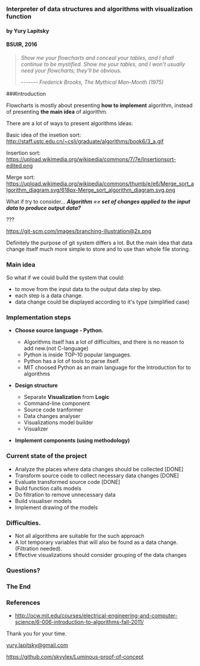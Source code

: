 ### Interpreter of data structures and algorithms with visualization function

#### by Yury Lapitsky

#### BSUIR, 2016


> *Show me your flowcharts and conceal your tables, and I shall continue to be mystified. 
>  Show me your tables, and I won’t usually need your flowcharts; they’ll be obvious.*
>
> ------- <cite>Frederick Brooks, The Mythical Man-Month (1975)</cite>

###Introduction

Flowcharts is mostly about presenting **how to implement** algorithm, instead of presenting **the main idea** of algorithm.


There are a lot of ways to present algorithms ideas:

Basic idea of the insetion sort:
http://staff.ustc.edu.cn/~csli/graduate/algorithms/book6/3_a.gif

Insertion sort:
https://upload.wikimedia.org/wikipedia/commons/7/7e/Insertionsort-edited.png

Merge sort:
https://upload.wikimedia.org/wikipedia/commons/thumb/e/e6/Merge_sort_algorithm_diagram.svg/618px-Merge_sort_algorithm_diagram.svg.png


What if try to consider...
***Algorithm == set of changes applied to the input data to produce output data?***


???

https://git-scm.com/images/branching-illustration@2x.png


Definitely the purpose of git system differs a lot. But the main idea that data change itself much more simple to store
and to use than whole file storing.

### Main idea

So what if we could build the system that could:

- to move from the input data to the output data step by step. 
- each step is a data change.
- data change could be displayed according to it's type (simplified case)


### Implementation steps

- **Choose source language - Python.** 
    - Algorithms itself has a lot of difficulties, and there is no reason to add new.(not C-language)
    - Python is inside TOP-10 popular languages. 
    - Python has a lot of tools to parse itself.
    - MIT choosed Python as an main language for the Introduction for to algorithms

- **Design structure**
    - Separate **Visualization** from **Logic**
    - Command-line component
    - Source code tranformer
    - Data changes analyser
    - Visualizations model builder
    - Visualizer
    
- **Implement components (using methodology)** 

### Current state of the project

- Analyze the places where data changes should be collected [DONE]
- Transform source code to collect necessary data changes [DONE]
- Evaluate transformed source code [DONE]
- Build function calls models
- Do filtration to remove unnecessary data
- Build visualiser models
- Implement drawing of the models


### Difficulties.

- Not all algorithms are suitable for the such approach
- A lot temporary variables that will also be found as a data change. (Filtration needed).
- Effective visualizations should consider grouping of the data changes

### Questions?


### The End

### References

- http://ocw.mit.edu/courses/electrical-engineering-and-computer-science/6-006-introduction-to-algorithms-fall-2011/

Thank you for your time.

yury.lapitsky@gmail.com

https://github.com/skyylex/Luminous-proof-of-concept


